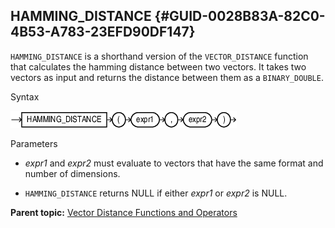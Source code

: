 ## HAMMING_DISTANCE {#GUID-0028B83A-82C0-4B53-A783-23EFD90DF147}

`HAMMING_DISTANCE` is a shorthand version of the `VECTOR_DISTANCE` function that calculates the hamming distance between two vectors. It takes two vectors as input and returns the distance between them as a `BINARY_DOUBLE`. 

Syntax

  


![Description of hamming_distance_syntax.eps follows](img/hamming_distance_syntax.gif)  


  


Parameters

  * *expr1* and *expr2* must evaluate to vectors that have the same format and number of dimensions. 

  * `HAMMING_DISTANCE` returns NULL if either *expr1* or *expr2* is NULL. 




**Parent topic:** [Vector Distance Functions and Operators](vector-distance-functions-and-operators.md)
